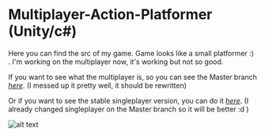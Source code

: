 # Multiplayer-Action-Platformer (Unity/c#)

Here you can find the src of my game. Game looks like a small platformer :) . I'm working on the multiplayer now, it's working but not so good.

If you want to see what the multiplayer is, so you can see the Master branch 
<a class="github-button" href="https://github.com/Pepsi4/Multiplayer-Action-Platformer" data-icon="octicon-eye" data-size="large" aria-label="Watch ntkme/github-buttons on GitHub">*here*</a>. (I messed up it pretty well, it should be rewritten)

Or if you want to see the stable singleplayer version, you can do it
<a class="github-button" href="https://github.com/Pepsi4/Multiplayer-Action-Platformer/tree/SinglePlayer-v2.0" data-icon="octicon-eye" data-size="large" aria-label="Watch ntkme/github-buttons on GitHub">*here*</a>. (I already changed singleplayer on the Master branch so it will be better :d )

![alt text](https://cloud.githubusercontent.com/assets/10260469/25074592/9d2bf998-2307-11e7-91d5-f9128005ab82.jpg)
